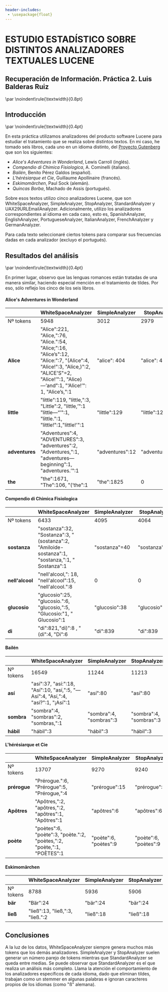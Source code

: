 ```yaml
---
header-includes:
 - \usepackage{float}
---
```


ESTUDIO ESTADÍSTICO SOBRE DISTINTOS ANALIZADORES TEXTUALES LUCENE 
==========================================

Recuperación de Información. Práctica 2. Luis Balderas Ruiz
-----------------------------------------------------------------------------

\par
\noindent\rule{\textwidth}{0.8pt}

Introducción
------------

\par
\noindent\rule{\textwidth}{0.4pt}

En esta práctica utilizamos analizadores del producto software Lucene para estudiar el tratamiento que se realiza sobre distintos textos. En mi caso, he tomado seis libros, cada uno en un idioma distinto, del [Proyecto Gutenberg](https://www.gutenberg.org/) que son los siguientes:

- *Alice's Adventures in Wonderland*, Lewis Carroll (inglés).  
- *Compendio di Chimica Fisiologica*, A. Cominelli (italiano).  
- *Bailén*, Benito Pérez Galdos (español).  
- *L'hérésiarque et Cie*, Guillaume Apollinaire (francés).  
- *Eskimomärchen*, Paul Sock (alemán).  
- *Quincas Borba*, Machado de Assis (portugués).  

Sobre esos textos utilizo cinco analizadores Lucene, que son WhiteSpaceAnalyzer, SimpleAnalyzer, StopAnalyzer, StandardAnalyzer y UAX29URLEmailAnalyzer. Adicionalmente, utilizo los analizadores correspondientes al idioma en cada caso, esto es, SpanishAnalyzer, EnglishAnalyzer, PortugueseAnalyzer, ItalianAnalyzer, FrenchAnalyzer y GermanAnalyzer.

Para cada texto seleccionaré ciertos tokens para comparar sus frecuencias dadas en cada analizador (excluyo el portugués).

Resultados del análisis
--------------------------------

\par
\noindent\rule{\textwidth}{0.4pt}

En primer lugar, observo que las lenguas romances están tratadas de una manera similar, haciendo especial mención en el tratamiento de tildes. Por eso, sólo reflejo los cinco de los seis libros. 

#### Alice's Adventures in Wonderland

|    | WhiteSpaceAnalyzer | SimpleAnalyzer | StopAnalyzer | StandardAnalyzer | UAX29URLEmailAnalyzer | EnglishAnalyzer |
| --- | ---- | ---- | ---- | ----- | ---- | ---- |
 | Nº tokens | 5948 | 3012 | 2979 | 3081 | 3084 | 2868 |
 | **Alice** | "Alice":221, "Alice,":76, "Alice.":54, "Alice;":16, "Alice’s":12, "Alice:":7,  "(Alice":4, "Alice!":3, "Alice,)":2, "ALICE'S"=2, "Alice!’":1, "Alice)—‘and":1, "‘Alice!’": 1,  "Alice’s,":1 | "alice": 404 | "alice": 404 | "alice": 386, "alice’s": 15, "alice's":3 |  "alice": 386, "alice’s": 15, "alice's":3 | "alice’s": 15, "alice's":3 |
 | **little** | "little":119, "little,":3, "Little":2, "little,’":1 "little—“’":1, "little.":1, "little!":1,"little!'":1 | "little":129 | "little":129 | "little":129 | "little":129 | "littl":129 |
 | **adventures** | "Adventures":4, "ADVENTURES":3, "adventures":2, "Adventures,":1, "adventures—beginning":1, "adventures.’":1 | "adventures":12 | "adventures":12 | "adventures":12 | "adventures":12 | "adventur":12 | 
| **the** | "the":1671, "The":106, "(‘the":1 | "the":1825 | 0 | 0 | "the":1825 |

#### Compendio di Chimica Fisiologica

|    | WhiteSpaceAnalyzer | SimpleAnalyzer | StopAnalyzer | StandardAnalyzer | UAX29URLEmailAnalyzer | EnglishAnalyzer |
| --- | ---- | ---- | ---- | ----- | ---- | ---- |
 | Nº tokens | 6433 | 4095 | 4064 | 4487 | 4491 | 4392 |
 | **sostanza** | "sostanza":32, "Sostanza":3, "(sostanza":2, "Amiloide-sostanza":1, "sostanza,":1, "       Sostanza":1 | "sostanza"=40 | "sostanza"=40 | "sostanza"=40 | "sostanza"=40 | "sostanza"=40 | 
 | **nell'alcool** | "nell'alcool,": 18, "nell'alcool":15, "nell'alcool.":8 | 0 | 0 | "nell'alcool":41  | "nell'alcool":41  | "nell'alcool":41 |
 | **glucosio** | "glucosio":25, "glucosio.":6, "glucosio,":5, "Glucosio:"1, "   Glucosio":1 | "glucosio":38 | "glucosio":38 | "glucosio":38 | "glucosio":38 | "glucosio":38 |
 | **di** | "di":821,"di)":8 , "(di":4, "Di":6| "di":839 | "di":839 | "di":839 | "di":839 | "di":839 | 
 
#### Bailén 
 
 |    | WhiteSpaceAnalyzer | SimpleAnalyzer | StopAnalyzer | StandardAnalyzer | UAX29URLEmailAnalyzer | SpanishAnalyzer |
| --- | ---- | ---- | ---- | ----- | ---- | ---- |
| Nº tokens | 16549 | 11244 | 11213 | 11333 | 11336 | 10806 |
| **así** | "así":37, "así:":18, "Así":10, "así,":5, "—Así":4, "Así,":4, "así?":1, "¡Así":1 | "así":80 | "así":80 | "así":80 |  "así":80 | "asi":80 (sin tilde) |
| **sombra** | "sombra":4, "sombras":2, "sombras,":1 | "sombra":4, "sombras":3 | "sombra":4, "sombras":3 | "sombra":4, "sombras":3 | "sombra":4, "sombras":3 | "sombra":4, "sombras":3 | 
| **hábil** | "hábil":3 | "hábil":3 | "hábil":3 | "hábil":3 | "hábil":3 |  0 ("habil":5) |

#### L'hérésiarque et Cie 

 |    | WhiteSpaceAnalyzer | SimpleAnalyzer | StopAnalyzer | StandardAnalyzer | UAX29URLEmailAnalyzer | FrenchAnalyzer |
| --- | ---- | ---- | ---- | ----- | ---- | ---- |
| Nº tokens | 13707 | 9270 | 9240 | 9821 | 9823 | 8718 |
| **prérogue** | "Prérogue.":6, "Prérogue":5, "Prérogue,":4 | "prérogue":15 | "prérogue":15 | "prérogue":15 | "prérogue":15 | 0 ("prérogu":15) |
| **Apôtres** | "Apôtres,":2, "apôtres,":2, "apôtres":1, "Apôtres":1 | "apôtres":6 | "apôtres":6  | "apôtres":6 | "apôtres":6 | 0 ("apotr":6) |
| **poète** | "poètes":6, "poète":3, "poète.":2, "poètes,":2, "poète,":1, "POÈTES":1 | "poète":6, "poètes":9 | "poète":6, "poètes":9 | "poète":6, "poètes":9 | "poète":6, "poètes":9 | 0 |

#### Eskimomärchen

 |    | WhiteSpaceAnalyzer | SimpleAnalyzer | StopAnalyzer | StandardAnalyzer | UAX29URLEmailAnalyzer | GermanAnalyzer |
| --- | ---- | ---- | ---- | ----- | ---- | ---- |
| Nº tokens | 8788 | 5936 | 5906 | 6058 | 6061 | 4729 | 
| **bär** | "Bär":24 | "bär":24 | "bär":24 | "bär":24 | "bär":24 | 0 ("bar":52) |
| **ließ** | "ließ":13, "ließ,":3, "ließ.":2 | "ließ":18 | "ließ":18 | "ließ":18 | 0 |

Conclusiones
-----------------------

A la luz de los datos, WhiteSpaceAnalyzer siempre genera muchos más tokens que los demás analizadores. SimpleAnalyzer y StopAnalyzer suelen generar un número parejo de tokens mientras que StandardAnalyzer se queda entre medias. Se puede observar que StandardAnalyzer es el que realiza un análisis más completo.  Llama la atención el comportamiento de los analizadores específicos de cada idioma, dado que eliminan tildes, trabajan como un stemmer en algunas palabras e ignoran caracteres propios de los idiomas (como  "ß" alemana).